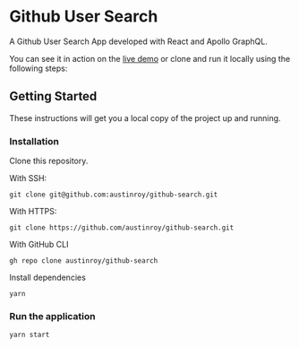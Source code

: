 # Github User Search

A Github User Search App developed with React and Apollo GraphQL.

You can see it in action on the [live demo](https://austinroy-github-search.netlify.app/) or clone and run it locally using the following steps:

## Getting Started

These instructions will get you a local copy of the project up and running.

### Installation

Clone this repository.

With SSH:
```
git clone git@github.com:austinroy/github-search.git
```

With HTTPS:
```
git clone https://github.com/austinroy/github-search.git
```

With GitHub CLI
```
gh repo clone austinroy/github-search
```


Install dependencies

```
yarn
```

### Run the application

```
yarn start
```